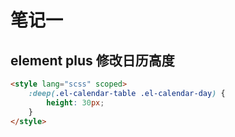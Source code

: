 # 笔记一

## element plus 修改日历高度

```md
<style lang="scss" scoped>
    :deep(.el-calendar-table .el-calendar-day) {
        height: 30px;
    }
</style>
```
